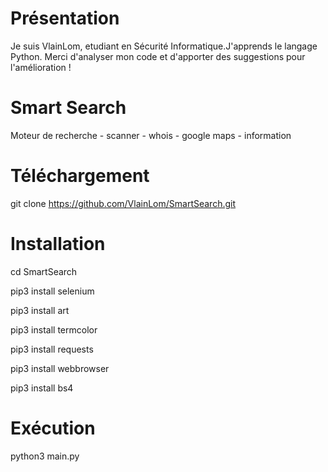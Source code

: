 # Présentation

Je suis VlainLom, etudiant en Sécurité Informatique.J'apprends le langage Python. Merci d'analyser mon code et d'apporter des suggestions pour l'amélioration ! 

# Smart Search
Moteur de recherche - scanner - whois - google maps - information

# Téléchargement

git clone https://github.com/VlainLom/SmartSearch.git

# Installation

cd SmartSearch

pip3 install selenium

pip3 install art

pip3 install termcolor

pip3 install requests

pip3 install webbrowser

pip3 install bs4

# Exécution

python3 main.py
